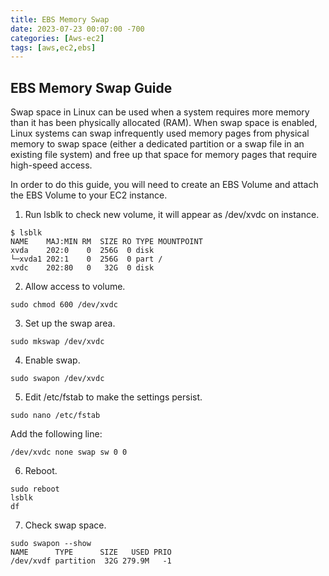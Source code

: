 ```yaml
---
title: EBS Memory Swap
date: 2023-07-23 00:07:00 -700
categories: [Aws-ec2]
tags: [aws,ec2,ebs]
---
```


## EBS Memory Swap Guide
Swap space in Linux can be used when a system requires more memory than it has been physically allocated (RAM). When swap space is enabled, Linux systems can swap infrequently used memory pages from physical memory to swap space (either a dedicated partition or a swap file in an existing file system) and free up that space for memory pages that require high-speed access.

In order to do this guide, you will need to create an EBS Volume and attach the EBS Volume to your EC2 instance.

1. Run lsblk to check new volume, it will appear as /dev/xvdc on instance.
```
$ lsblk
NAME    MAJ:MIN RM  SIZE RO TYPE MOUNTPOINT
xvda    202:0    0  256G  0 disk
└─xvda1 202:1    0  256G  0 part /
xvdc    202:80   0   32G  0 disk
```

2. Allow access to volume.
```
sudo chmod 600 /dev/xvdc
```

3. Set up the swap area.
```
sudo mkswap /dev/xvdc
```

4. Enable swap.
```
sudo swapon /dev/xvdc
```

5. Edit /etc/fstab to make the settings persist.
```
sudo nano /etc/fstab
```
Add the following line:
```
/dev/xvdc none swap sw 0 0
```

6. Reboot.
```
sudo reboot
lsblk
df
```

7. Check swap space.
```
sudo swapon --show
NAME      TYPE      SIZE   USED PRIO
/dev/xvdf partition  32G 279.9M   -1
```
